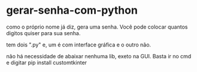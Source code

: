 # gerar-senha-com-python

como o próprio nome já diz, gera uma senha. Você pode colocar quantos digitos quiser para sua senha.

tem dois ".py" e, um é com interface gráfica e o outro não.

não há necessidade de abaixar nenhuma lib, exeto na GUI. Basta ir no cmd e digitar pip install customtkinter

